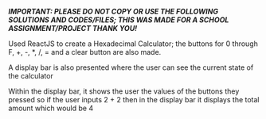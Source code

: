 

***IMPORTANT: PLEASE DO NOT COPY OR USE THE FOLLOWING SOLUTIONS AND CODES/FILES; THIS WAS MADE FOR A SCHOOL ASSIGNMENT/PROJECT THANK YOU!***

Used ReactJS to create a Hexadecimal Calculator; the buttons for 0 through F, +, -, *, /, = and a clear button are also made.

A display bar is also presented where the user can see the current state of the calculator

Within the display bar, it shows the user the values of the buttons they pressed so if the user inputs 2 + 2 then in the display bar it displays the total
amount which would be 4

